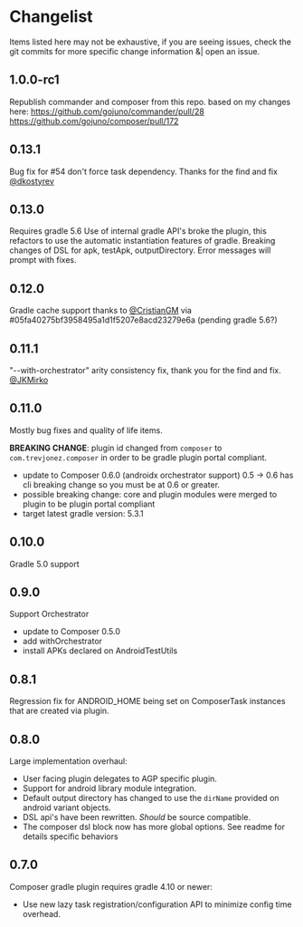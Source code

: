 # Changelist
Items listed here may not be exhaustive, if you are seeing issues, check the git commits for more specific change information &| open an issue.

## 1.0.0-rc1
Republish commander and composer from this repo. based on my changes here:
 https://github.com/gojuno/commander/pull/28
 https://github.com/gojuno/composer/pull/172

## 0.13.1
Bug fix for #54 don't force task dependency. Thanks for the find and fix [@dkostyrev](https://github.com/dkostyrev)
 
## 0.13.0
Requires gradle 5.6
Use of internal gradle API's broke the plugin, this refactors to use the automatic instantiation features of gradle.
Breaking changes of DSL for apk, testApk, outputDirectory. Error messages will prompt with fixes. 

## 0.12.0
Gradle cache support thanks to [@CristianGM](https://github.com/CristianGM) via #05fa40275bf3958495a1d1f5207e8acd23279e6a (pending gradle 5.6?)

## 0.11.1
"--with-orchestrator" arity consistency fix, thank you for the find and fix. [@JKMirko](https://github.com/JKMirko)

## 0.11.0
Mostly bug fixes and quality of life items.

**BREAKING CHANGE**: plugin id changed from `composer` to `com.trevjonez.composer` in order to be gradle plugin portal compliant.
 
 - update to Composer 0.6.0 (androidx orchestrator support) 0.5 -> 0.6 has cli breaking change so you must be at 0.6 or greater.
 - possible breaking change: core and plugin modules were merged to plugin to be plugin portal compliant
 - target latest gradle version: 5.3.1
 
## 0.10.0
Gradle 5.0 support

## 0.9.0
Support Orchestrator
 - update to Composer 0.5.0
 - add withOrchestrator
 - install APKs declared on AndroidTestUtils

## 0.8.1
Regression fix for ANDROID_HOME being set on ComposerTask instances that are created via plugin.

## 0.8.0
Large implementation overhaul:
- User facing plugin delegates to AGP specific plugin.
- Support for android library module integration.
- Default output directory has changed to use the `dirName` provided on android variant objects.
- DSL api's have been rewritten. *Should* be source compatible.
- The composer dsl block now has more global options. See readme for details specific behaviors

## 0.7.0
Composer gradle plugin requires gradle 4.10 or newer:
- Use new lazy task registration/configuration API to minimize config time overhead.

